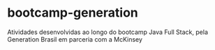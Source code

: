 # bootcamp-generation
Atividades desenvolvidas ao longo do bootcamp Java Full Stack, pela Generation Brasil em parceria com a McKinsey
